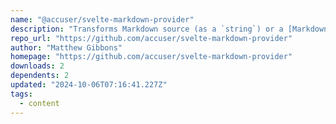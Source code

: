 ```yaml
---
name: "@accuser/svelte-markdown-provider"
description: "Transforms Markdown source (as a `string`) or a [Markdown AST](https://github.com/syntax-tree/mdast) into Svelte components."
repo_url: "https://github.com/accuser/svelte-markdown-provider"
author: "Matthew Gibbons"
homepage: "https://github.com/accuser/svelte-markdown-provider"
downloads: 2
dependents: 2
updated: "2024-10-06T07:16:41.227Z"
tags: 
  - content
---
```

